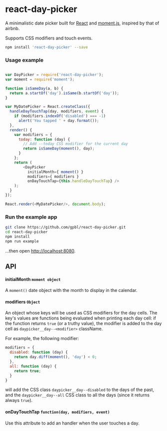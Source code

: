 # react-day-picker

A minimalistic date picker built for [React](facebook.github.io/react/) and [moment.js](http://www.momentjs.com), inspired by that of airbnb. 

Supports CSS modifiers and touch events.

```bash
npm install 'react-day-picker' --save
```

### Usage example

```js

var DayPicker = require('react-day-picker');
var moment = require('moment');

function isSameDay(a, b) {
  return a.startOf('day').isSame(b.startOf('day'));
}

var MyDatePicker = React.createClass({
  handleDayTouchTap(day, modifiers, event) {
    if (modifiers.indexOf('disabled') === -1)
      alert('You tapped ' + day.format());
  },
  render() {
    var modifiers = {
      today: function (day) {
        // Add --today CSS modifier for the current day
        return isSameDay(moment(), day);
      }
    };
    return (
        <DayPicker 
          initialMonth={ moment() } 
          modifiers={ modifiers } 
          onDayTouchTap={this.handleDayTouchTap} />
    );
  }
});

React.render(<MyDatePicker/>, document.body);

```

### Run the example app

```bash
git clone https://github.com/gpbl/react-day-picker.git
cd react-day-picker
npm install
npm run example
```

...then open [http://localhost:8080](http://localhost:8080).

## API

#### initialMonth `moment object`

A `moment()` date object with the month to display in the calendar.

#### modifiers `Object`

An object whose keys will be used as CSS modifiers for the day cells. The key's values are functions being evaluated when printing each day cell: if the function returns `true` (or a truthy value), the modifier is added to the day cell as `daypicker__day--<modifier>` className.

For example, the following modifier:

```js
modifiers = {
  disabled: function (day) {
    return day.diff(moment(), 'day') < 0;
  },
  all: function (day) {
    return true;
  }
}
```
will add the CSS class `daypicker__day--disabled` to the days of the past, and the `daypicker__day--all` CSS class to all the days (since it returns always `true`).

#### onDayTouchTap `function(day, modifiers, event)`

Use this attribute to add an handler when the user touches a day.